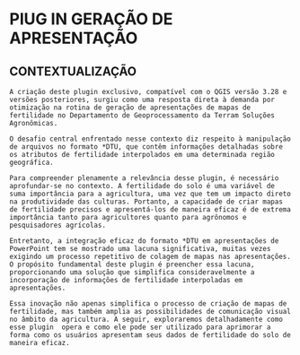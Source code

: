 # PlUG IN GERAÇÃO DE APRESENTAÇÃO
## CONTEXTUALIZAÇÃO
    A criação deste plugin exclusivo, compatível com o QGIS versão 3.28 e versões posteriores, surgiu como uma resposta direta à demanda por otimização na rotina de geração de apresentações de mapas de fertilidade no Departamento de Geoprocessamento da Terram Soluções Agronômicas.

    O desafio central enfrentado nesse contexto diz respeito à manipulação de arquivos no formato *DTU, que contêm informações detalhadas sobre os atributos de fertilidade interpolados em uma determinada região geográfica.

    Para compreender plenamente a relevância desse plugin, é necessário aprofundar-se no contexto. A fertilidade do solo é uma variável de suma importância para a agricultura, uma vez que tem um impacto direto na produtividade das culturas. Portanto, a capacidade de criar mapas de fertilidade precisos e apresentá-los de maneira eficaz é de extrema importância tanto para agricultores quanto para agrônomos e pesquisadores agrícolas.

    Entretanto, a integração eficaz do formato *DTU em apresentações de PowerPoint tem se mostrado uma lacuna significativa, muitas vezes exigindo um processo repetitivo de colagem de mapas nas apresentações. O propósito fundamental deste plugin é preencher essa lacuna, proporcionando uma solução que simplifica consideravelmente a incorporação de informações de fertilidade interpoladas em apresentações.

    Essa inovação não apenas simplifica o processo de criação de mapas de fertilidade, mas também amplia as possibilidades de comunicação visual no âmbito da agricultura. A seguir, exploraremos detalhadamente como esse plugin  opera e como ele pode ser utilizado para aprimorar a forma como os usuários apresentam seus dados de fertilidade do solo de maneira eficaz.
